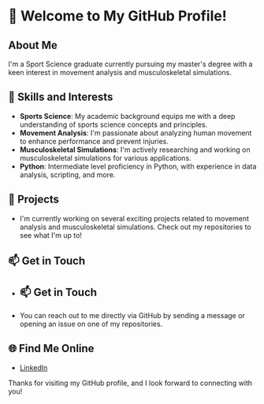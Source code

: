 # 👋 Welcome to My GitHub Profile!

## About Me

I'm a Sport Science graduate currently pursuing my master's degree with a keen interest in movement analysis and musculoskeletal simulations. 

## 🔧 Skills and Interests

- **Sports Science**: My academic background equips me with a deep understanding of sports science concepts and principles.
- **Movement Analysis**: I'm passionate about analyzing human movement to enhance performance and prevent injuries.
- **Musculoskeletal Simulations**: I'm actively researching and working on musculoskeletal simulations for various applications.
- **Python**: Intermediate level proficiency in Python, with experience in data analysis, scripting, and more.

## 🌱 Projects

- I'm currently working on several exciting projects related to movement analysis and musculoskeletal simulations. Check out my repositories to see what I'm up to!

## 📫 Get in Touch

- ## 📫 Get in Touch

- You can reach out to me directly via GitHub by sending a message or opening an issue on one of my repositories.

## 🌐 Find Me Online

- [LinkedIn](https://www.linkedin.com/in/leon-lobe-6669ba207/)

Thanks for visiting my GitHub profile, and I look forward to connecting with you!
